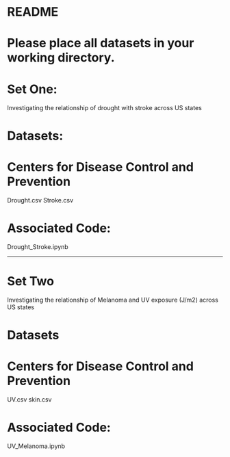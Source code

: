 # README

# Please place all datasets  in your working directory.

# Set One:
Investigating the relationship of drought with stroke across US states 

# Datasets:
# Centers for Disease Control and Prevention
Drought.csv
Stroke.csv


# Associated Code: 
Drought_Stroke.ipynb

------------------------------------------------------------------------
# Set Two
Investigating the relationship of Melanoma and UV exposure (J/m2) across US states 

# Datasets
# Centers for Disease Control and Prevention

UV.csv
skin.csv
# Associated Code: 
UV_Melanoma.ipynb







